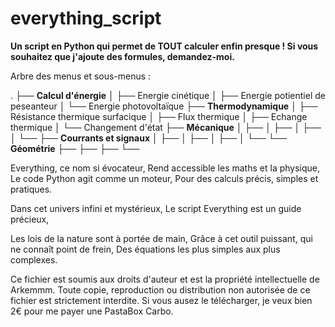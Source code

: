 # everything_script
**Un script en Python qui permet de TOUT calculer enfin presque !
Si vous souhaitez que j'ajoute des formules, demandez-moi.**



Arbre des menus et sous-menus :

.
├── **Calcul d'énergie**
│   ├── Energie cinétique
│   ├── Energie potientiel de peseanteur
│   └── Energie photovoltaïque
├── **Thermodynamique**
│   ├── Résistance thermique surfacique
│   ├── Flux thermique
│   ├── Echange thermique
│   └── Changement d'état
├── **Mécanique**
│   ├── 
│   ├── 
│   ├── 
│   └── 
├── **Courrants et signaux**
│   ├── 
│   ├── 
│   ├── 
│   └── 
└── **Géométrie**
    ├── 
    ├── 
    ├── 
    └── 





Everything, ce nom si évocateur,
Rend accessible les maths et la physique,
Le code Python agit comme un moteur,
Pour des calculs précis, simples et pratiques.

Dans cet univers infini et mystérieux,
Le script Everything est un guide précieux,

Les lois de la nature sont à portée de main,
Grâce à cet outil puissant, qui ne connaît point de frein,
Des équations les plus simples aux plus complexes.


Ce fichier est soumis aux droits d'auteur et est la propriété intellectuelle de Arkemmm.
Toute copie, reproduction ou distribution non autorisée de ce fichier est strictement interdite.
Si vous ausez le télécharger, je veux bien 2€ pour me payer une PastaBox Carbo.
